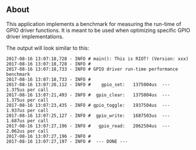 ## About
This application implements a benchmark for measuring the run-time of GPIO
driver functions. It is meant to be used when optimizing specific GPIO driver
implementations.

The output will look similar to this:
```
2017-08-16 13:07:18,728 - INFO # main(): This is RIOT! (Version: xxx)
2017-08-16 13:07:18,728 - INFO #
2017-08-16 13:07:18,733 - INFO # GPIO driver run-time performance benchmark
2017-08-16 13:07:18,733 - INFO #
2017-08-16 13:07:20,112 - INFO #    gpio_set:   1375004us  ---   1.375us per call
2017-08-16 13:07:21,493 - INFO #  gpio_clear:   1375004us  ---   1.375us per call
2017-08-16 13:07:23,435 - INFO # gpio_toggle:   1937504us  ---   1.937us per call
2017-08-16 13:07:25,127 - INFO #  gpio_write:   1687503us  ---   1.687us per call
2017-08-16 13:07:27,196 - INFO #   gpio_read:   2062504us  ---   2.062us per call
2017-08-16 13:07:27,196 - INFO #
2017-08-16 13:07:27,197 - INFO #  --- DONE ---
```
